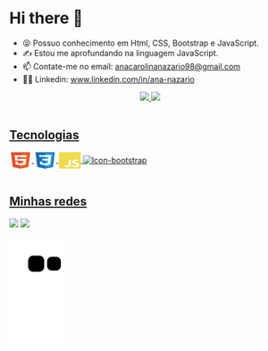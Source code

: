 <h1> Hi there 👋 </h1>

- 😝 Possuo conhecimento em Html, CSS, Bootstrap e JavaScript.
- ✍️ Estou me aprofundando na linguagem JavaScript.
- 📫 Contate-me no email: anacarolinanazario98@gmail.com
- 👩‍💻 Linkedin: www.linkedin.com/in/ana-nazario

<div align="center">
  <a href="https://github.com/ananazario">
  <img height="180em" src="https://github-readme-stats.vercel.app/api?username=ananazario&show_icons=true&theme=dracula&include_all_commits=true&count_private=true"/>
  <img height="180em" src="https://github-readme-stats.vercel.app/api/top-langs/?username=ananazario&layout=compact&langs_count=7&theme=dark"/>
</div>

<div style="display: inline_block"><br>
<h2> Tecnologias </h2>
  <img align="center" alt="Icon-HTML" height="30" width="40" src="https://raw.githubusercontent.com/devicons/devicon/master/icons/html5/html5-original.svg" />
  <img align="center" alt="Icon-CSS" height="30" width="40" src="https://raw.githubusercontent.com/devicons/devicon/master/icons/css3/css3-original.svg" />
  <img align="center" alt="Icon-Javascript" height="30" width="40" src="https://raw.githubusercontent.com/devicons/devicon/master/icons/javascript/javascript-plain.svg" />
  <img align="center" alt="Icon-bootstrap" height="35" width="40" src="https://cdn.jsdelivr.net/gh/devicons/devicon/icons/bootstrap/bootstrap-original.svg" />
</div>

<br>

 <h2> Minhas redes </h2>
  
<div> 
  <a href="https://www.youtube.com/channel/UC_-uuuZbY0AAt9CViNzvc-Q" target="_blank"><img src="https://img.shields.io/badge/Gmail-D14836?style=for-the-badge&logo=gmail&logoColor=white" target="_blank"></a>
  <a href="https://www.linkedin.com/in/rafaella-ballerini-45875016a" target="_blank"><img src="https://img.shields.io/badge/-LinkedIn-%230077B5?style=for-the-badge&logo=linkedin&logoColor=white" target="_blank"></a> 
 
  ![Snake animation](https://github.com/rafaballerini/rafaballerini/blob/output/github-contribution-grid-snake.svg)
 
</div>

